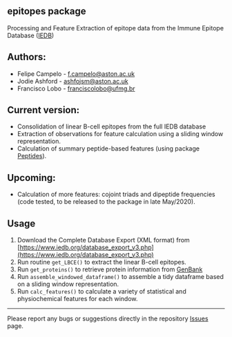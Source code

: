 ## epitopes package

Processing and Feature Extraction of epitope data from the Immune Epitope Database ([IEDB](http://iedb.org))

## Authors: 
- Felipe Campelo - [f.campelo@aston.ac.uk](mailto:f.campelo@aston.ac.uk)
- Jodie Ashford - [ashfojsm@aston.ac.uk](ashfojsm@aston.ac.uk)
- Francisco Lobo - [franciscolobo@ufmg.br](franciscolobo@ufmg.br)

## Current version:
- Consolidation of linear B-cell epitopes from the full IEDB database
- Extraction of observations for feature calculation using a sliding window representation.
- Calculation of summary peptide-based features (using package [Peptides](https://cran.r-project.org/package=Peptides)).

## Upcoming:
- Calculation of more features: cojoint triads and dipeptide frequencies (code tested, to be released to the package in late May/2020).

## Usage  
1. Download the Complete Database Export (XML format) from [https://www.iedb.org/database_export_v3.php](https://www.iedb.org/database_export_v3.php)  
2. Run routine `get_LBCE()` to extract the linear B-cell epitopes.
3. Run `get_proteins()` to retrieve protein information from [GenBank](https://www.ncbi.nlm.nih.gov/genbank/)
4. Run `assemble_windowed_dataframe()` to assemble a tidy dataframe based on a sliding window representation.
5. Run `calc_features()` to calculate a variety of statistical and 
physiochemical features for each window.


***

Please report any bugs or suggestions directly in the repository [Issues](https://github.com/fcampelo/epitopes/issues) page.
